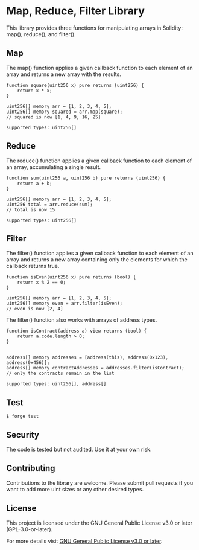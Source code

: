 # Map, Reduce, Filter Library
This library provides three functions for manipulating arrays in Solidity: map(), reduce(), and filter().

## Map
The map() function applies a given callback function to each element of an array and returns a new array with the results. 


```solidity
function square(uint256 x) pure returns (uint256) {
    return x * x;
}

uint256[] memory arr = [1, 2, 3, 4, 5];
uint256[] memory squared = arr.map(square);
// squared is now [1, 4, 9, 16, 25]
```

`supported types: uint256[]`

## Reduce
The reduce() function applies a given callback function to each element of an array, accumulating a single result.

```solidity
function sum(uint256 a, uint256 b) pure returns (uint256) {
    return a + b;
}

uint256[] memory arr = [1, 2, 3, 4, 5];
uint256 total = arr.reduce(sum);
// total is now 15
```
`supported types: uint256[]`

## Filter
The filter() function applies a given callback function to each element of an array and returns a new array containing only the elements for which the callback returns true.
```solidity
function isEven(uint256 x) pure returns (bool) {
    return x % 2 == 0;
}

uint256[] memory arr = [1, 2, 3, 4, 5];
uint256[] memory even = arr.filter(isEven);
// even is now [2, 4]
```

The filter() function also works with arrays of address types.

```solidity
function isContract(address a) view returns (bool) {
    return a.code.length > 0;
}


address[] memory addresses = [address(this), address(0x123), address(0x456)];
address[] memory contractAddresses = addresses.filter(isContract);
// only the contracts remain in the list
```
`supported types: uint256[], address[]`


## Test

```shell
$ forge test
```

## Security

The code is tested but not audited. Use it at your own risk.

## Contributing

Contributions to the library are welcome. Please submit pull requests if you want to add more uint sizes or any other desired types.

## License

This project is licensed under the GNU General Public License v3.0 or later (GPL-3.0-or-later).

For more details visit [GNU General Public License v3.0 or later](https://www.gnu.org/licenses/gpl-3.0.en.html).
